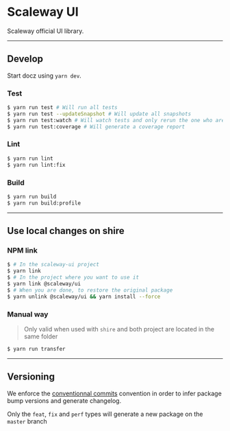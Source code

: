 # Scaleway UI

Scaleway official UI library.

----

## Develop

Start docz using `yarn dev`.

### Test

```sh
$ yarn run test # Will run all tests
$ yarn run test --updateSnapshot # Will update all snapshots
$ yarn run test:watch # Will watch tests and only rerun the one who are modified
$ yarn run test:coverage # Will generate a coverage report
```

### Lint

```sh
$ yarn run lint
$ yarn run lint:fix
```

### Build

```sh
$ yarn run build
$ yarn run build:profile
```

----

## Use local changes on shire
### NPM link

```sh
$ # In the scaleway-ui project
$ yarn link
$ # In the project where you want to use it
$ yarn link @scaleway/ui
$ # When you are done, to restore the original package
$ yarn unlink @scaleway/ui && yarn install --force
```

### Manual way

> Only valid when used with `shire` and both project are located in the same folder

```sh
$ yarn run transfer
```
----

## Versioning

We enforce the [conventionnal commits](https://www.conventionalcommits.org) convention in order to infer package bump versions and generate changelog.

Only the `feat`, `fix` and `perf` types will generate a new package on the `master` branch
